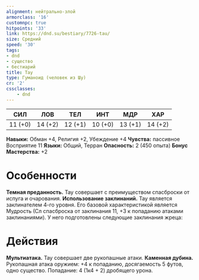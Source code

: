```yaml
---
alignment: нейтрально-злой
armorclass: '16'
customnpc: true
hitpoints: '33'
link: https://dnd.su/bestiary/7726-tau/
size: Средний
speed: '30'
tags:
- dnd
- существо
- бестиарий
title: Тау
type: Гуманоид (человек из Шу)
cr: '2'
cssclasses:
    - dnd
---
```



| СИЛ | ЛОВ | ТЕЛ | ИНТ | МДР | ХАР |
|---|---|---|---|---|---|
| 11 (+0) | 14 (+2) | 12 (+1) | 10 (+0) | 13 (+1) | 14 (+2) |
**Навыки:** Обман +4, Религия +2, Убеждение +4
**Чувства:** пассивное Восприятие 11
**Языки:** Общий, Терран
**Опасность:** 2 (450 опыта)
**Бонус Мастерства:** +2


# Особенности
**Темная преданность.** Тау совершает с преимуществом спасброски от испуга и очарования.
**Использование заклинаний.** Тау является заклинателем 4-го уровня. Его базовой характеристикой является Мудрость (Сл спасброска от заклинания 11, +3 к попаданию атаками заклинаниями). У него подготовлены следующие заклинания жреца:


# Действия
**Мультиатака.** Тау совершает две рукопашные атаки.
**Каменная дубина.** Рукопашная атака оружием: +4 к попаданию, досягаемость 5 футов, одно существо. Попадание: 4 (1к4 + 2) дробящего урона.